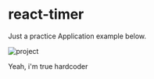 # react-timer
Just a practice
Application example below.

![project](https://s7.gifyu.com/images/gifbdc17412db8f0a2a.gif)

Yeah, i'm true hardcoder

